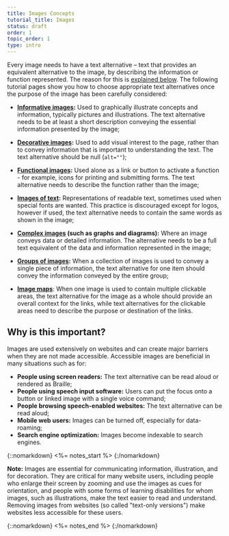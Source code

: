 ```yaml
---
title: Images Concepts
tutorial_title: Images
status: draft
order: 1
topic_order: 1
type: intro
---
```


Every image needs to have a text alternative – text that provides an equivalent alternative to the image, by describing the information or function represented. The reason for this is [explained below](#why-is-this-important). The following tutorial pages show you how to choose appropriate text alternatives once the purpose of the image has been carefully considered:

-   **[Informative images](informative.html):** Used to graphically illustrate concepts and information, typically pictures and illustrations. The text alternative needs to be at least a short description conveying the essential information presented by the image;

-   **[Decorative images](decorative.html):** Used to add visual interest to the page, rather than to convey information that is important to understanding the text. The text alternative should be null (`alt=""`);

-   **[Functional images](functional.html):** Used alone as a link or button to activate a function - for example, icons for printing and submitting forms. The text alternative needs to describe the
    function rather than the image;

-   **[Images of text](textual.html):** Representations of readable text, sometimes used when special fonts are wanted. This practice is discouraged except for logos, however if used, the text alternative needs to contain the same words as shown in the image;

-   **[Complex images](complex.html) (such as graphs and diagrams):** Where an image conveys data or detailed information. The alternative needs to be a full text equivalent of the data and information represented in the image;

-   **[Groups of images](groups.html):** When a collection of images is used to convey a single piece of information, the text alternative for one item should convey the information conveyed by the entire group;

-   **[Image maps](imagemap.html)**: When one image is used to contain multiple clickable areas, the text alternative for the image as a whole should provide an overall context for the links, while text alternatives for the clickable areas need to describe the purpose or destination of the links.

## Why is this important?

Images are used extensively on websites and can create major barriers
when they are not made accessible. Accessible images are beneficial in
many situations such as for:

-   **People using screen readers:** The text alternative can be read aloud or rendered as Braille;
-   **People using speech input software:** Users can put the focus onto a button or linked image with a single voice command;
-   **People browsing speech-enabled websites:** The text alternative can be read aloud;
-   **Mobile web users:** Images can be turned off, especially for data-roaming;
-   **Search engine optimization:** Images become indexable to search engines.


{::nomarkdown}
<%= notes_start %>
{:/nomarkdown}

**Note:** Images are essential for communicating information, illustration, and for decoration. They are critical for many website users, including people who enlarge their screen by zooming and use the images as cues for orientation, and people with some forms of learning disabilities for whom images, such as illustrations, make the text easier to read and understand. Removing images from websites (so called "text-only versions") make websites less accessible for these users.

{::nomarkdown}
<%= notes_end %>
{:/nomarkdown}
